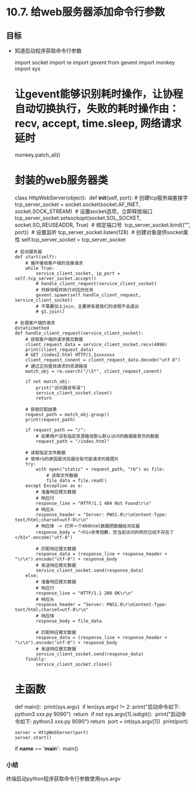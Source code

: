 # 10.7. 给web服务器添加命令行参数

目标
--

* 知道启动程序获取命令行参数

  import socket
  import re
  import gevent
  from gevent import monkey
  import sys


  # 让gevent能够识别耗时操作，让协程自动切换执行，失败的耗时操作由： recv, accept, time.sleep, 网络请求延时
  monkey.patch_all()


  # 封装的web服务器类
  class HttpWebServer(object):
  ​    def __init__(self, port):
  ​        # 创建tcp服务端套接字
  ​        tcp_server_socket = socket.socket(socket.AF_INET, socket.SOCK_STREAM)
  ​        # 设置socket选项，立即释放端口
  ​        tcp_server_socket.setsockopt(socket.SOL_SOCKET, socket.SO_REUSEADDR, True)
  ​        # 绑定端口号
  ​        tcp_server_socket.bind(("", port))
  ​        # 设置监听
  ​        tcp_server_socket.listen(128)
  ​        # 创建对象提供socket属性
  ​        self.tcp_server_socket = tcp_server_socket

      # 启动服务器
      def start(self):
          # 循环接收客户端的连接请求
          while True:
              service_client_socket, ip_port = self.tcp_server_socket.accept()
              # handle_client_request(service_client_socket)
              # 开辟协程并执行对应的任务
              gevent.spawn(self.handle_client_request, service_client_socket)
              # 不需要加上join，主要原有是我们的进程不会退出
              # g1.join()
      
      # 处理客户端的请求
      @staticmethod
      def handle_client_request(service_client_socket):
          # 获取客户端的请求报文数据
          client_request_data = service_client_socket.recv(4096)
          print(client_request_data)
          # GET /index2.html HTTP/1.1xxxxxxx
          client_request_conent = client_request_data.decode("utf-8")
          # 通过正则查找请求的资源路径
          match_obj = re.search("/\S*", client_request_conent)
      
          if not match_obj:
              print("访问路径有误")
              service_client_socket.close()
              return
      
          # 获取匹配结果
          request_path = match_obj.group()
          print(request_path)
      
          if request_path == "/":
              # 如果用户没有指定资源路径那么默认访问的数据是首页的数据
              request_path = "/index.html"
      
          # 读取指定文件数据
          # 使用rb的原因是浏览器也有可能请求的是图片
          try:
              with open("static" + request_path, "rb") as file:
                  # 读取文件数据
                  file_data = file.read()
          except Exception as e:
              # 准备响应报文数据
              # 响应行
              response_line = "HTTP/1.1 404 Not Found\r\n"
              # 响应头
              response_header = "Server: PWS1.0\r\nContent-Type: text/html;charset=utf-8\r\n"
              # 响应体 -> 打开一个404html数据把数据给浏览器
              response_body = "<h1>非常抱歉，您当前访问的网页已经不存在了</h1>".encode("utf-8")
      
              # 匹配响应报文数据
              response_data = (response_line + response_header + "\r\n").encode("utf-8") + response_body
              # 发送响应报文数据
              service_client_socket.send(response_data)
          else:
              # 准备响应报文数据
              # 响应行
              response_line = "HTTP/1.1 200 OK\r\n"
              # 响应头
              response_header = "Server: PWS1.0\r\nContent-Type: text/html;charset=utf-8\r\n"
              # 响应体
              response_body = file_data
      
              # 匹配响应报文数据
              response_data = (response_line + response_header + "\r\n").encode("utf-8") + response_body
              # 发送响应报文数据
              service_client_socket.send(response_data)
          finally:
              service_client_socket.close()


  # 主函数
  def main():
  ​    print(sys.argv)
  ​    if len(sys.argv) != 2:
  ​        print("启动命令如下: python3 xxx.py 9090")
  ​        return
  ​    if not sys.argv[1].isdigit():
  ​        print("启动命令如下: python3 xxx.py 9090")
  ​        return
  ​    port = int(sys.argv[1])
  ​    print(port)

      server = HttpWebServer(port)
      server.start()


  if __name__ == '__main__':
  ​    main()


### 小结

终端启动python程序获取命令行参数使用sys.argv